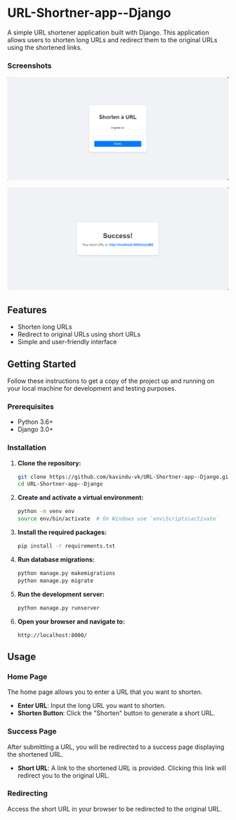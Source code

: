 ﻿# URL-Shortner-app--Django

A simple URL shortener application built with Django. This application allows users to shorten long URLs and redirect them to the original URLs using the shortened links.

### Screenshots

![urlshortner](screenshots/shortner-1.PNG)

![urlshortner](screenshots/shortner-2.PNG)

## Features

- Shorten long URLs
- Redirect to original URLs using short URLs
- Simple and user-friendly interface

## Getting Started

Follow these instructions to get a copy of the project up and running on your local machine for development and testing purposes.

### Prerequisites

- Python 3.6+
- Django 3.0+

### Installation

1. **Clone the repository:**

    ```bash
    git clone https://github.com/kavindu-vk/URL-Shortner-app--Django.git
    cd URL-Shortner-app--Django
    ```

2. **Create and activate a virtual environment:**

    ```bash
    python -m venv env
    source env/bin/activate  # On Windows use `env\Scripts\activate`
    ```

3. **Install the required packages:**

    ```bash
    pip install -r requirements.txt
    ```

4. **Run database migrations:**

    ```bash
    python manage.py makemigrations
    python manage.py migrate
    ```

5. **Run the development server:**

    ```bash
    python manage.py runserver
    ```

6. **Open your browser and navigate to:**

    ```
    http://localhost:8000/
    ```

## Usage

### Home Page

The home page allows you to enter a URL that you want to shorten.

- **Enter URL**: Input the long URL you want to shorten.
- **Shorten Button**: Click the "Shorten" button to generate a short URL.

### Success Page

After submitting a URL, you will be redirected to a success page displaying the shortened URL.

- **Short URL**: A link to the shortened URL is provided. Clicking this link will redirect you to the original URL.

### Redirecting

Access the short URL in your browser to be redirected to the original URL.
